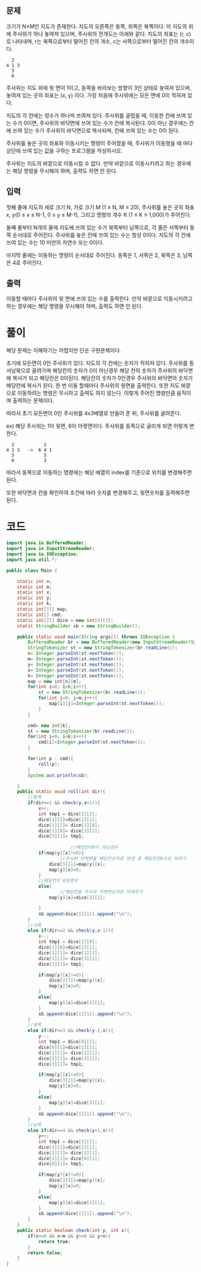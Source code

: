 ## 문제

크기가 N×M인 지도가 존재한다. 지도의 오른쪽은 동쪽, 위쪽은 북쪽이다. 이 지도의 위에 주사위가 하나 놓여져 있으며, 주사위의 전개도는 아래와 같다. 지도의 좌표는 (r, c)로 나타내며, r는 북쪽으로부터 떨어진 칸의 개수, c는 서쪽으로부터 떨어진 칸의 개수이다.

```
  2
4 1 3
  5
  6
```

주사위는 지도 위에 윗 면이 1이고, 동쪽을 바라보는 방향이 3인 상태로 놓여져 있으며, 놓여져 있는 곳의 좌표는 (x, y) 이다. 가장 처음에 주사위에는 모든 면에 0이 적혀져 있다.

지도의 각 칸에는 정수가 하나씩 쓰여져 있다. 주사위를 굴렸을 때, 이동한 칸에 쓰여 있는 수가 0이면, 주사위의 바닥면에 쓰여 있는 수가 칸에 복사된다. 0이 아닌 경우에는 칸에 쓰여 있는 수가 주사위의 바닥면으로 복사되며, 칸에 쓰여 있는 수는 0이 된다.

주사위를 놓은 곳의 좌표와 이동시키는 명령이 주어졌을 때, 주사위가 이동했을 때 마다 상단에 쓰여 있는 값을 구하는 프로그램을 작성하시오.

주사위는 지도의 바깥으로 이동시킬 수 없다. 만약 바깥으로 이동시키려고 하는 경우에는 해당 명령을 무시해야 하며, 출력도 하면 안 된다.

## 입력

첫째 줄에 지도의 세로 크기 N, 가로 크기 M (1 ≤ N, M ≤ 20), 주사위를 놓은 곳의 좌표 x, y(0 ≤ x ≤ N-1, 0 ≤ y ≤ M-1), 그리고 명령의 개수 K (1 ≤ K ≤ 1,000)가 주어진다.

둘째 줄부터 N개의 줄에 지도에 쓰여 있는 수가 북쪽부터 남쪽으로, 각 줄은 서쪽부터 동쪽 순서대로 주어진다. 주사위를 놓은 칸에 쓰여 있는 수는 항상 0이다. 지도의 각 칸에 쓰여 있는 수는 10 미만의 자연수 또는 0이다.

마지막 줄에는 이동하는 명령이 순서대로 주어진다. 동쪽은 1, 서쪽은 2, 북쪽은 3, 남쪽은 4로 주어진다.

## 출력

이동할 때마다 주사위의 윗 면에 쓰여 있는 수를 출력한다. 만약 바깥으로 이동시키려고 하는 경우에는 해당 명령을 무시해야 하며, 출력도 하면 안 된다.

# 풀이

해당 문제는 이해하기는 어렵지만 단순 구현문제이다.

초기에 모든면이 0인 주사위가 있다. 지도의 각 칸에는 숫자가 적혀져 있다. 주사위를 동서남북으로 굴려가며 해당칸의 숫자가 0이 아닌경우 해당 칸의 숫자가 주사위의 바닥면에 복사가 되고 해당칸은 0이된다. 해당칸의 숫자가 0인경우 주사위의 바닥면의 숫자가 해당칸에 복사가 된다. 한 번 이동 할때마다 주사위의 윗면을 출력한다. 또한 지도 바깥으로 이동하려는 명령은 무시하고 출력도 하지 않는다.
이렇게 주어진 명령만큼 움직이며 출력하는 문제이다.

따라서 초기 모든면이 0인 주사위를 4x3배열로 만들어 준 뒤, 주사위를 굴려준다.

ex) 해당 주사위는 1이 윗면, 6이 아랫면이다. 주사위를 동쪽으로 굴리게 되면 이렇게 변한다.

```
  2           2
4 1 3   ->  6 4 1
  5           5
  6           3
```

따라서 동쪽으로 이동하는 명령에는 해당 배열의 index를 기준으로 위치를 변경해주면 된다.

또한 바닥면과 칸을 확인하여 조건에 따라 숫자를 변경해주고, 윗면숫자를 출력해주면 된다.

# 코드

```java
import java.io.BufferedReader;
import java.io.InputStreamReader;
import java.io.IOException;
import java.util.*;

public class Main {

    static int n;
    static int m;
    static int x;
    static int y;
    static int k;
    static int[][] map;
    static int[] cmd;
    static int[][] dice = new int[4][3];
    static StringBuilder sb = new StringBuilder();

    public static void main(String args[]) throws IOException {
        BufferedReader br = new BufferedReader(new InputStreamReader(System.in));
        StringTokenizer st = new StringTokenizer(br.readLine());
        n= Integer.parseInt(st.nextToken());
        m= Integer.parseInt(st.nextToken());
        y= Integer.parseInt(st.nextToken());
        x= Integer.parseInt(st.nextToken());
        k= Integer.parseInt(st.nextToken());
        map = new int[n][m];
        for(int i=0; i<n;i++){
            st = new StringTokenizer(br.readLine());
            for(int j=0; j<m;j++){
                map[i][j]=Integer.parseInt(st.nextToken());
            }
        }

        cmd= new int[k];
        st = new StringTokenizer(br.readLine());
        for(int i=0; i<k;i++){
            cmd[i]=Integer.parseInt(st.nextToken());
        }

        for(int p : cmd){
            roll(p);
        }
        System.out.println(sb);

    }
    public static void roll(int dir){
        //동쪽
        if(dir==1 && check(y,x+1)){
            x++;
            int tmp1 = dice[1][2];
            dice[1][2]=dice[1][1];
            dice[1][1]= dice[1][0];
            dice[1][0]= dice[3][1];
            dice[3][1]= tmp1;
						
						//해당칸이0이 아닌경우
            if(map[y][x]!=0){
		            //주사위 아랫면을 해당칸숫자로 변경 후 해당칸은0으로 바꾸기
                dice[3][1]=map[y][x];
                map[y][x]=0;
            }
            //해당칸이 0인경우
            else{
		            //해당칸을 주사위 아랫면숫자로 바꿔주기
                map[y][x]=dice[3][1];

            }
            sb.append(dice[1][1]).append("\n");
        }
        //서쪽
        else if(dir==2 && check(y,x-1)){
            x--;
            int tmp1 = dice[1][0];
            dice[1][0]=dice[1][1];
            dice[1][1]= dice[1][2];
            dice[1][2]= dice[3][1];
            dice[3][1]= tmp1;

            if(map[y][x]!=0){
                dice[3][1]=map[y][x];
                map[y][x]=0;
            }
            else{
                map[y][x]=dice[3][1];
            }
            sb.append(dice[1][1]).append("\n");
        }
        //북쪽
        else if(dir==3 && check(y-1,x)){
            y--;
            int tmp1 = dice[0][1];
            dice[0][1]=dice[1][1];
            dice[1][1]= dice[2][1];
            dice[2][1]= dice[3][1];
            dice[3][1]= tmp1;

            if(map[y][x]!=0){
                dice[3][1]=map[y][x];
                map[y][x]=0;
            }
            else{
                map[y][x]=dice[3][1];
            }
            sb.append(dice[1][1]).append("\n");
        }
        //남쪽
        else if(dir==4 && check(y+1,x)){
            y++;
            int tmp1 = dice[3][1];
            dice[3][1]=dice[2][1];
            dice[2][1]= dice[1][1];
            dice[1][1]= dice[0][1];
            dice[0][1]= tmp1;

            if(map[y][x]!=0){
                dice[3][1]=map[y][x];
                map[y][x]=0;
            }
            else{
                map[y][x]=dice[3][1];
            }
            sb.append(dice[1][1]).append("\n");
        }
    }
    public static boolean check(int y, int x){
        if(x>=0 && x<m && y>=0 && y<n){
            return true;
        }
        return false;
    }
}
```
